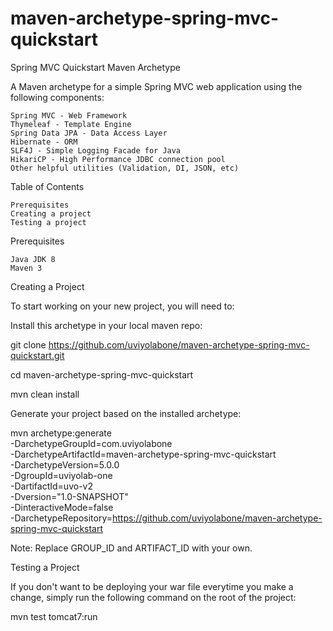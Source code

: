 # maven-archetype-spring-mvc-quickstart
Spring MVC Quickstart Maven Archetype

A Maven archetype for a simple Spring MVC web application using the following components:

    Spring MVC - Web Framework
    Thymeleaf - Template Engine
    Spring Data JPA - Data Access Layer
    Hibernate - ORM
    SLF4J - Simple Logging Facade for Java
    HikariCP - High Performance JDBC connection pool
    Other helpful utilities (Validation, DI, JSON, etc)

Table of Contents

    Prerequisites
    Creating a project
    Testing a project

Prerequisites

    Java JDK 8
    Maven 3

Creating a Project

To start working on your new project, you will need to:

Install this archetype in your local maven repo:

git clone https://github.com/uviyolabone/maven-archetype-spring-mvc-quickstart.git

cd maven-archetype-spring-mvc-quickstart

mvn clean install

Generate your project based on the installed archetype:

mvn archetype:generate \
        -DarchetypeGroupId=com.uviyolabone \
        -DarchetypeArtifactId=maven-archetype-spring-mvc-quickstart \
        -DarchetypeVersion=5.0.0 \
        -DgroupId=uviyolab-one \
        -DartifactId=uvo-v2 \
        -Dversion="1.0-SNAPSHOT" \
        -DinteractiveMode=false \
        -DarchetypeRepository=https://github.com/uviyolabone/maven-archetype-spring-mvc-quickstart
        
Note: Replace GROUP_ID and ARTIFACT_ID with your own.

Testing a Project

If you don't want to be deploying your war file everytime you make a change, simply run the following command on the root of the project:

mvn test tomcat7:run
